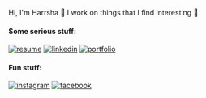 Hi, I'm Harrsha 👋 I work on things that I find interesting 🚀

#### Some serious stuff:
<a href="https://harshavardhan-99.github.io/documents/Harsha_Resume.pdf"><img src="https://img.icons8.com/color/50/000000/resume.png" alt="resume"/></a>
<a href="https://www.linkedin.com/in/harsha-gudupudi-63243416a/"><img src="https://img.icons8.com/color/50/000000/linkedin.png" alt="linkedin"/></a>
<a href="https://github.com/harshavardhan-99/harshavardhan-99"><img src="https://img.icons8.com/color/50/000000/web.png" alt="portfolio"/></a>

#### Fun stuff:
<a href="https://www.linkedin.com/in/harsha-gudupudi-63243416a/"><img src="https://img.icons8.com/color/50/000000/instagram-new.png" alt="instagram"/></a>
<a href="https://www.facebook.com/GUDIPUDIHARSHA/"><img src="https://img.icons8.com/color/50/000000/facebook.png" alt="facebook"/></a>

<!--

Here are some ideas to get you started:

- 🔭 I’m currently working on ...
- 🌱 I’m currently learning ...
- 👯 I’m looking to collaborate on ...
- 🤔 I’m looking for help with ...
- 💬 Ask me about ...
- 📫 How to reach me: ...
- 😄 Pronouns: ...
- ⚡ Fun fact: ...
-->
